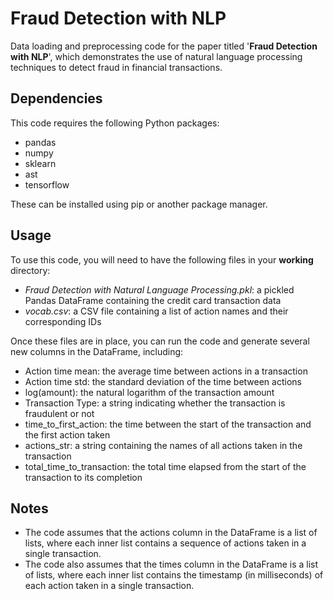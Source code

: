 # Fraud Detection with NLP
Data loading and preprocessing code for the paper titled '**Fraud Detection with NLP**', which demonstrates the use of natural language processing techniques to detect fraud in financial transactions.

## Dependencies
This code requires the following Python packages:

* pandas
* numpy
* sklearn
* ast
* tensorflow

These can be installed using pip or another package manager.

## Usage
To use this code, you will need to have the following files in your **working** directory:

* _Fraud Detection with Natural Language Processing.pkl_: a pickled Pandas DataFrame containing the credit card transaction data
* _vocab.csv_: a CSV file containing a list of action names and their corresponding IDs

Once these files are in place, you can run the code and generate several new columns in the DataFrame, including:

* Action time mean: the average time between actions in a transaction
* Action time std: the standard deviation of the time between actions
* log(amount): the natural logarithm of the transaction amount
* Transaction Type: a string indicating whether the transaction is fraudulent or not
* time_to_first_action: the time between the start of the transaction and the first action taken
* actions_str: a string containing the names of all actions taken in the transaction
* total_time_to_transaction: the total time elapsed from the start of the transaction to its completion

## Notes

* The code assumes that the actions column in the DataFrame is a list of lists, where each inner list contains a sequence of actions taken in a single transaction.
* The code also assumes that the times column in the DataFrame is a list of lists, where each inner list contains the timestamp (in milliseconds) of each action taken in a single transaction.
